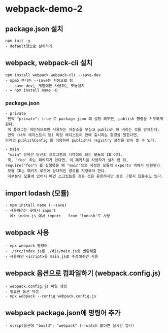 # webpack-demo-2

## package.json 설치
```
npm init -y
- default형으로 설치하기
```

## webpack, webpack-cli 설치
```
npm install webpack webpack-cli --save-dev
- npm5 부터는 --save는 자동으로 됨
- --save-dev는 개발에만 사용하는 모듈설치
- = npm install name -D
```

### package.json
```
- private
 만약 "private": true 로 package.json 에 설정 해두면, publish 명령을 거부하게 된다.
 이 플래그는 개인적으로만 사용하는 저장소를 무심코 publish 해 버리는 것을 방지한다. 
 만약 (내부 레지스트리 등) 특정 레지스트리 만에 출시하는 환경을 원한다면, 
아래의 publishConfig 를 이용하여 publish시 registry 설정을 덮어 쓸 수 있다.

- main
 "main" 항목은 당신의 프로그램의 시작점이 되는 모듈의 ID 이다. 
 즉, 'foo' 라는 패키지가 있다면, 이 패키지을 사용자가 설치 한 뒤, 
require("foo") 를 실행했을 때 "main"으로 지정한 모듈의 exports 객체가 반환된다.
 모듈 ID는 패키지 루트에 상대적인 경로를 지정해야 한다. 
 대부분의 모듈에 있어서 메인 스크립트를 갖는 것은 유용하지만 종종 그렇지 않을수도 있다.
```

## import lodash (모듈)
```
- npm install name (--save)
- 사용하려는 곳에서 import
  예: index.js 에서 import _ from 'lodash'로 사용
```

## webpack 사용
```
- npx webpack 명령어
- ./src/index.js를 ./dis/main.js로 변환해줌
- 사용하던 <script>를 main.js로 수정해주면 사용
```

## webpack 옵션으로 컴파일하기 (webpack.config.js)
```
- webpack.config.js 파일 생성
- 필요한 옵션 작성
- npx webpack --config webpack.config.js 
```

## webpack package.json에 명령어 추가
```
- script옵션에 "build": "webpack" (--watch 붙이면 실시간 감사)
```
